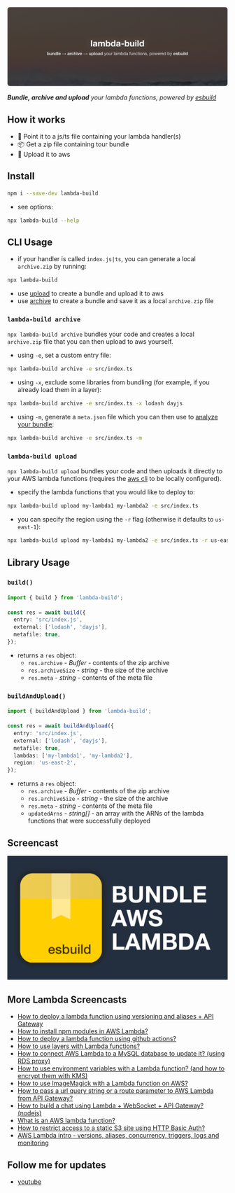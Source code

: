 ![lambda action](assets/cover.png)

<i><b>Bundle, archive and upload</b> your lambda functions, powered by <a href="https://esbuild.github.io/" href="_blank">esbuild</a></i>

## How it works

- 🎯 Point it to a js/ts file containing your lambda handler(s)
- 📦 Get a zip file containing tour bundle
- 🚀 Upload it to aws

## Install

```bash
npm i --save-dev lambda-build
```

- see options:

```bash
npx lambda-build --help
```

## CLI Usage

- if your handler is called `index.js|ts`, you can generate a local `archive.zip` by running:

```bash
npx lambda-build
```

- use [upload](https://github.com/AlexDisler/lambda-build#lambda-build-upload) to create a bundle and upload it to aws
- use [archive](https://github.com/AlexDisler/lambda-build#lambda-build-archive) to create a bundle and save it as a local `archive.zip` file

### `lambda-build archive`

`npx lambda-build archive` bundles your code and creates a local `archive.zip` file that you can then upload to aws yourself.

- using `-e`, set a custom entry file:
```bash
npx lambda-build archive -e src/index.ts
```

- using `-x`, exclude some libraries from bundling (for example, if you already load them in a layer):
```bash
npx lambda-build archive -e src/index.ts -x lodash dayjs
```

- using `-m`, generate a `meta.json` file which you can then use to [analyze your bundle](https://bundle-buddy.com/esbuild):
```bash
npx lambda-build archive -e src/index.ts -m
```

### `lambda-build upload`

`npx lambda-build upload` bundles your code and then uploads it directly to your AWS lambda functions (requires the [aws cli](https://docs.aws.amazon.com/cli/latest/userguide/cli-chap-configure.html) to be locally configured).

- specify the lambda functions that you would like to deploy to:
```bash
npx lambda-build upload my-lambda1 my-lambda2 -e src/index.ts
```

- you can specify the region using the `-r` flag (otherwise it defaults to `us-east-1`):
```bash
npx lambda-build upload my-lambda1 my-lambda2 -e src/index.ts -r us-east-2
```

## Library Usage

### `build()`

```ts
import { build } from 'lambda-build';

const res = await build({
  entry: 'src/index.js',
  external: ['lodash', 'dayjs'],
  metafile: true,
});
```
- returns a `res` object:
  - `res.archive` - *Buffer* - contents of the zip archive
  - `res.archiveSize` - *string* - the size of the archive
  - `res.meta` - *string* - contents of the meta file

### `buildAndUpload()`

```ts
import { buildAndUpload } from 'lambda-build';

const res = await buildAndUpload({
  entry: 'src/index.js',
  external: ['lodash', 'dayjs'],
  metafile: true,
  lambdas: ['my-lambda1', 'my-lambda2'],
  region: 'us-east-2',
});
```

- returns a `res` object:
  - `res.archive` - *Buffer* - contents of the zip archive
  - `res.archiveSize` - *string* - the size of the archive
  - `res.meta` - *string* - contents of the meta file
  - `updatedArns` - *string[]* - an array with the ARNs of the lambda functions that were successfully deployed

## Screencast

<a href="https://youtu.be/FmnFqjBk0to" target="_blank">
  <img height=30% src="assets/lambda-build-screencast.png" alt="lambda-build screencast"/>
</a>

## More Lambda Screencasts

- [How to deploy a lambda function using versioning and aliases + API Gateway](https://youtu.be/OGMaE63YgEU)
- [How to install npm modules in AWS Lambda?](https://youtu.be/RnFowJ130pc)
- [How to deploy a lambda function using github actions?](https://youtu.be/UQiRhKgQ5X0)
- [How to use layers with Lambda functions?](https://youtu.be/i12H4cUFudU)
- [How to connect AWS Lambda to a MySQL database to update it? (using RDS proxy)](https://youtu.be/jOLgUjcTFEI)
- [How to use environment variables with a Lambda function? (and how to encrypt them with KMS)](https://youtu.be/J9QKS0NrH7I)
- [How to use ImageMagick with a Lambda function on AWS?](https://youtu.be/JdJo-_Y1ZIM)
- [How to pass a url query string or a route parameter to AWS Lambda from API Gateway?](https://youtu.be/V3i25clEvSE)
- [How to build a chat using Lambda + WebSocket + API Gateway? (nodejs)](https://youtu.be/BcWD-M2PJ-8)
- [What is an AWS lambda function?](https://youtu.be/okEvGTKpWl8)
- [How to restrict access to a static S3 site using HTTP Basic Auth?](https://youtu.be/gc3w_bMtcQE)
- [AWS Lambda intro - versions, aliases, concurrency, triggers, logs and monitoring](https://youtu.be/BFvF2oAnNpY)

## Follow me for updates

- [youtube](https://www.youtube.com/bitesizeacademy?sub_confirmation=1)
